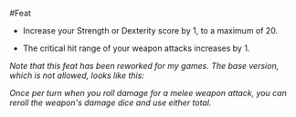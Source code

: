 #Feat
* Increase your Strength or Dexterity score by 1, to a maximum of 20.

* The critical hit range of your weapon attacks increases by 1.

*Note that this feat has been reworked for my games. The base version, which is not allowed, looks like this:*

*Once per turn when you roll damage for a melee weapon attack, you can reroll the weapon's damage dice and use either total.*